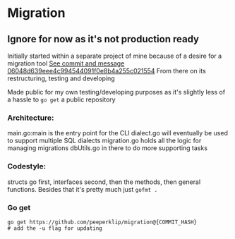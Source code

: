 # Migration
## Ignore for now as it's not production ready

Initially started within a separate project of mine because of a desire for a migration tool
[See commit and message 06048d639eee4c994544091f0e8b4a255c021554](https://github.com/peeperklip/migration/commit/06048d639eee4c994544091f0e8b4a255c021554) From there on its restructuring, testing and developing

Made public for my own testing/developing purposes as it's slightly less of a hassle to `go get` a public repository

### Architecture:
main.go:main is the entry point for the CLI
dialect.go will eventually be used to support multiple SQL dialects
migration.go holds all the logic for managing migrations
dbUtils.go in there to do more supporting tasks

### Codestyle:
structs go first, interfaces second, then the methods, then general functions. Besides that it's pretty much just `gofmt .`

### Go get
```shell
go get https://github.com/peeperklip/migration@{COMMIT_HASH}
# add the -u flag for updating
```